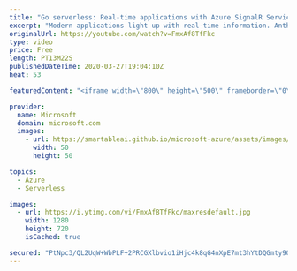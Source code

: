 ```yaml
---
title: "Go serverless: Real-time applications with Azure SignalR Service | Azure Friday"
excerpt: "Modern applications light up with real-time information. Anthony Chu joins Donovan Brown to show how to deliver live updates from Azure Functions to web, mobile, and desktop apps with Azure SignalR Service. Learn how to send real-time messages over WebSockets from your serverless apps with a few lines"
originalUrl: https://youtube.com/watch?v=FmxAf8TfFkc
type: video
price: Free
length: PT13M22S
publishedDateTime: 2020-03-27T19:04:10Z
heat: 53

featuredContent: "<iframe width=\"800\" height=\"500\" frameborder=\"0\" src=\"https://www.youtube.com/embed/FmxAf8TfFkc\" allow=\"accelerometer; autoplay; encrypted-media; gyroscope; picture-in-picture\" allowfullscreen></iframe>"

provider:
  name: Microsoft
  domain: microsoft.com
  images:
    - url: https://smartableai.github.io/microsoft-azure/assets/images/organizations/microsoft.com-50x50.jpg
      width: 50
      height: 50

topics:
  - Azure
  - Serverless

images:
  - url: https://i.ytimg.com/vi/FmxAf8TfFkc/maxresdefault.jpg
    width: 1280
    height: 720
    isCached: true

secured: "PtNpc3/QL2UqW+WbPLF+2PRCGXlbvio1iHjc4k8qG4nXpE7mt3hYtDQGmty9O9+PIaqxPed3ggIUMnmIPEGIN72B8hOc4f1ORdZceWS82d8TruIu8ZTf0Hdeb+Xgm3P54QAxjXL78JVrWaISLNtpA/bqtAwzbyb0u1NnFatQlIzrta9yvWpeUWzkE76Zp1ZBkT1BBTYObie9HfftburB8dVmLzjeRk5ErEvFtCgHeoX0df1G8PpQj7hgz2FzFEyEnV+ijQeFH1LMen/1i9W53dZAuaYd9YaxJ61dp0aCsKSa3oRrIYp1x+fPWqJRvZSqshyEgWFxI0nh4DYDVGsBybV/srT7NWW9r37koHpbIHK1gh+AhjM6tS4OtajtS9prjyOcUN0zogyIsFhbtWm65/BIn8nbbKPT1dfbp+GqwBk=;7OGxXNTzLLUR2fW7apobFQ=="
---
```


